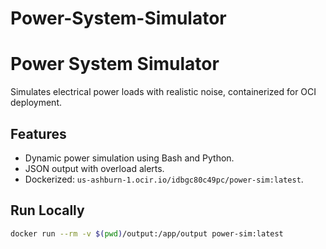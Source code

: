 # Power-System-Simulator
# Power System Simulator
Simulates electrical power loads with realistic noise, containerized for OCI deployment.

## Features
- Dynamic power simulation using Bash and Python.
- JSON output with overload alerts.
- Dockerized: `us-ashburn-1.ocir.io/idbgc80c49pc/power-sim:latest`.

## Run Locally
```bash
docker run --rm -v $(pwd)/output:/app/output power-sim:latest
